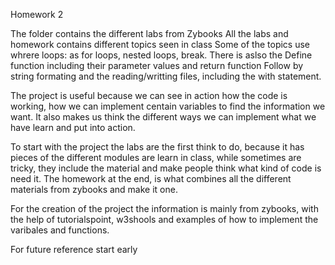 Homework 2

The folder contains the different labs from Zybooks 
All the labs and homework contains different topics seen in class
Some of the topics use whrere loops: as for loops, nested loops, break.
There is aslso the Define function including their parameter values and return function
Follow by string formating and the reading/writting files, including the with statement.

The project is useful because we can see in action how the code is working, how we can implement centain variables to find the information we want.
It also makes us think the different ways we can implement what we have learn and put into action.

To start with the project the labs are the first think to do, because it has pieces of the different modules are learn in class,
while sometimes are tricky, they include the material and make people think what kind of code is need it. The homework at the end, is
what combines all the different materials from zybooks and make it one.

For the creation of the project the information is mainly from zybooks, with the help of tutorialspoint, w3shools and examples of how to implement 
the varibales and functions. 

For future reference start early
